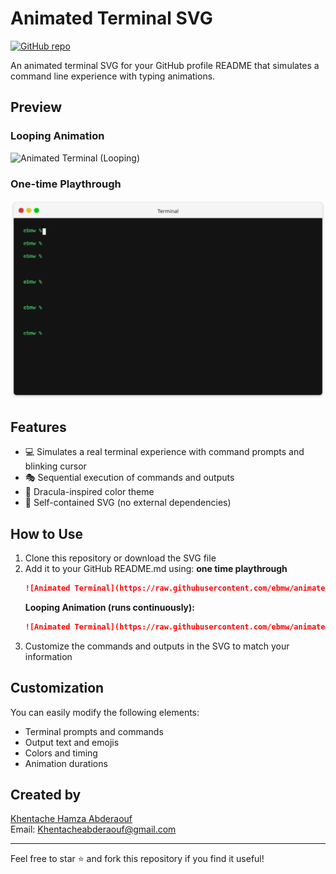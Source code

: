 # Animated Terminal SVG

[![GitHub repo](https://img.shields.io/badge/GitHub-animated--terminal-blue?logo=github)](https://github.com/ebmw/animated-terminal)

An animated terminal SVG for your GitHub profile README that simulates a command line experience with typing animations.

## Preview


### Looping Animation
![Animated Terminal (Looping)](https://raw.githubusercontent.com/ebmw/animated-terminal/main/animated-terminal-loop.svg)

### One-time Playthrough
![Animated Terminal (One-time)](https://raw.githubusercontent.com/ebmw/animated-terminal/main/animated-terminal1.svg)


## Features

- 💻 Simulates a real terminal experience with command prompts and blinking cursor
- 🎭 Sequential execution of commands and outputs
- 🎨 Dracula-inspired color theme
- 🔄 Self-contained SVG (no external dependencies)

## How to Use

1. Clone this repository or download the SVG file
2. Add it to your GitHub README.md using:
   **one time playthrough**
   ```markdown
   ![Animated Terminal](https://raw.githubusercontent.com/ebmw/animated-terminal/main/animated-terminal1.svg)
   ```
      **Looping Animation (runs continuously):**
   ```markdown
   ![Animated Terminal](https://raw.githubusercontent.com/ebmw/animated-terminal/main/animated-terminal-no-cursor.svg)
   ```
3. Customize the commands and outputs in the SVG to match your information

## Customization

You can easily modify the following elements:
- Terminal prompts and commands
- Output text and emojis
- Colors and timing
- Animation durations

## Created by

[Khentache Hamza Abderaouf](https://github.com/ebmw)  
Email: Khentacheabderaouf@gmail.com

---

Feel free to star ⭐ and fork this repository if you find it useful!
